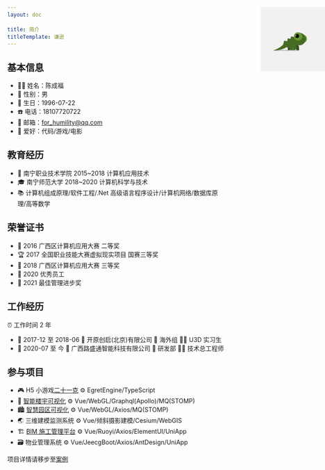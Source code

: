 ```yaml
---
layout: doc

title: 简介
titleTemplate: 谦逊
---
```


## 基本信息

- 👨‍💻 姓名：陈成福
- 🧬 性别：男
- 🎂 生日：1996-07-22
- ☎️ 电话：18107720722
- 📧 邮箱：for_humility@qq.com
- 💖 爱好：代码/游戏/电影

<img src="../assets/images/logo.png" style="
position: absolute;
right: 0;
top: 72px;">

## 教育经历

- 🏫 南宁职业技术学院 2015~2018 计算机应用技术
- 🎓 南宁师范大学 2018~2020 计算机科学与技术
- 📚 计算机组成原理/软件工程/.Net 高级语言程序设计/计算机网络/数据库原理/高等数学

## 荣誉证书

- 🥈 2016 广西区计算机应用大赛 二等奖
- 🏆 2017 全国职业技能大赛虚拟现实项目 国赛三等奖
- 🥉 2018 广西区计算机应用大赛 三等奖
- 🏅 2020 优秀员工
- 🏅 2021 最佳管理进步奖

## 工作经历

⏰ 工作时间 2 年

- 📅 2017-12 至 2018-06 🏢 开原创启(北京)有限公司 💼 海外组 👨‍💻 U3D 实习生
- 📅 2020-07 至 今 🏢 广西路盛通智能科技有限公司 💼 研发部 👨‍💻 技术总工程师

## 参与项目

- 🎮 H5 小游戏[二十一克](http://game.newzoo.xyz/) ⚙️ EgretEngine/TypeScript
- 🏢 [智能楼宇可视化](http://bt3d.newzoo.xyz/) ⚙️ Vue/WebGL/Graphql(Apollo)/MQ(STOMP)
- 🏙️ [智慧园区可视化](http://jk3d.newzoo.xyz/visualization) ⚙️ Vue/WebGL/Axios/MQ(STOMP)
- 🌏 三维建模监测系统 ⚙️ Vue/倾斜摄影建模/Cesium/WebGIS
- 🏗️ [BIM 施工管理平台](http://jk3d.newzoo.xyz/visualization) ⚙️ Vue/Ruoyi/Axios/ElementUI/UniApp
- 🗃️ 物业管理系统 ⚙️ Vue/JeecgBoot/Axios/AntDesign/UniApp

项目详情请移步至[案例](/example/)
